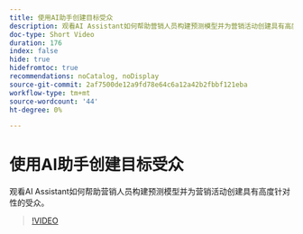 ```yaml
---
title: 使用AI助手创建目标受众
description: 观看AI Assistant如何帮助营销人员构建预测模型并为营销活动创建具有高度针对性的受众。
doc-type: Short Video
duration: 176
index: false
hide: true
hidefromtoc: true
recommendations: noCatalog, noDisplay
source-git-commit: 2af7500de12a9fd78e64c6a12a42b2fbbf121eba
workflow-type: tm+mt
source-wordcount: '44'
ht-degree: 0%

---
```



# 使用AI助手创建目标受众

观看AI Assistant如何帮助营销人员构建预测模型并为营销活动创建具有高度针对性的受众。

<!-- 62_OS512_3442427_175_creating-targeted-audiences-with-ai-assistant -->
>[!VIDEO](https://video.tv.adobe.com/v/3458186/?learn=on&enablevpops=true)
